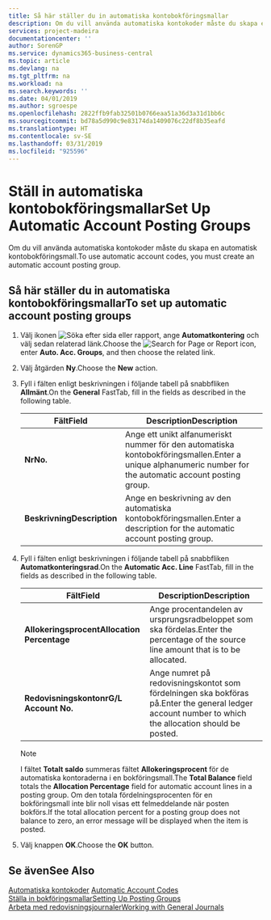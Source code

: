 ```yaml
---
title: Så här ställer du in automatiska kontobokföringsmallar
description: Om du vill använda automatiska kontokoder måste du skapa en automatisk kontobokföringsmall.
services: project-madeira
documentationcenter: ''
author: SorenGP
ms.service: dynamics365-business-central
ms.topic: article
ms.devlang: na
ms.tgt_pltfrm: na
ms.workload: na
ms.search.keywords: ''
ms.date: 04/01/2019
ms.author: sgroespe
ms.openlocfilehash: 2822ffb9fab32501b0766eaa51a36d3a31d1bb6c
ms.sourcegitcommit: bd78a5d990c9e83174da1409076c22df8b35eafd
ms.translationtype: HT
ms.contentlocale: sv-SE
ms.lasthandoff: 03/31/2019
ms.locfileid: "925596"
---
```

# <a name="set-up-automatic-account-posting-groups"></a><span data-ttu-id="92094-103">Ställ in automatiska kontobokföringsmallar</span><span class="sxs-lookup"><span data-stu-id="92094-103">Set Up Automatic Account Posting Groups</span></span>
<span data-ttu-id="92094-104">Om du vill använda automatiska kontokoder måste du skapa en automatisk kontobokföringsmall.</span><span class="sxs-lookup"><span data-stu-id="92094-104">To use automatic account codes, you must create an automatic account posting group.</span></span>  

## <a name="to-set-up-automatic-account-posting-groups"></a><span data-ttu-id="92094-105">Så här ställer du in automatiska kontobokföringsmallar</span><span class="sxs-lookup"><span data-stu-id="92094-105">To set up automatic account posting groups</span></span>  

1.  <span data-ttu-id="92094-106">Välj ikonen ![Söka efter sida eller rapport](../../media/ui-search/search_small.png "Ikonen Söka efter sida eller rapport"), ange **Automatkontering** och välj sedan relaterad länk.</span><span class="sxs-lookup"><span data-stu-id="92094-106">Choose the ![Search for Page or Report](../../media/ui-search/search_small.png "Search for Page or Report icon") icon, enter **Auto. Acc. Groups**, and then choose the related link.</span></span>  
2.  <span data-ttu-id="92094-107">Välj åtgärden **Ny**.</span><span class="sxs-lookup"><span data-stu-id="92094-107">Choose the **New** action.</span></span>  
3.  <span data-ttu-id="92094-108">Fyll i fälten enligt beskrivningen i följande tabell på snabbfliken **Allmänt**.</span><span class="sxs-lookup"><span data-stu-id="92094-108">On the **General** FastTab, fill in the fields as described in the following table.</span></span>  

    |<span data-ttu-id="92094-109">Fält</span><span class="sxs-lookup"><span data-stu-id="92094-109">Field</span></span>|<span data-ttu-id="92094-110">Description</span><span class="sxs-lookup"><span data-stu-id="92094-110">Description</span></span>|  
    |-----------|-----------------|  
    |<span data-ttu-id="92094-111">**Nr**</span><span class="sxs-lookup"><span data-stu-id="92094-111">**No.**</span></span>|<span data-ttu-id="92094-112">Ange ett unikt alfanumeriskt nummer för den automatiska kontobokföringsmallen.</span><span class="sxs-lookup"><span data-stu-id="92094-112">Enter a unique alphanumeric number for the automatic account posting group.</span></span>|  
    |<span data-ttu-id="92094-113">**Beskrivning**</span><span class="sxs-lookup"><span data-stu-id="92094-113">**Description**</span></span>|<span data-ttu-id="92094-114">Ange en beskrivning av den automatiska kontobokföringsmallen.</span><span class="sxs-lookup"><span data-stu-id="92094-114">Enter a description for the automatic account posting group.</span></span>|  

4.  <span data-ttu-id="92094-115">Fyll i fälten enligt beskrivningen i följande tabell på snabbfliken **Automatkonteringsrad**.</span><span class="sxs-lookup"><span data-stu-id="92094-115">On the **Automatic Acc. Line** FastTab, fill in the fields as described in the following table.</span></span>  

    |<span data-ttu-id="92094-116">Fält</span><span class="sxs-lookup"><span data-stu-id="92094-116">Field</span></span>|<span data-ttu-id="92094-117">Description</span><span class="sxs-lookup"><span data-stu-id="92094-117">Description</span></span>|  
    |-----------|-----------------|  
    |<span data-ttu-id="92094-118">**Allokeringsprocent**</span><span class="sxs-lookup"><span data-stu-id="92094-118">**Allocation Percentage**</span></span>|<span data-ttu-id="92094-119">Ange procentandelen av ursprungsradbeloppet som ska fördelas.</span><span class="sxs-lookup"><span data-stu-id="92094-119">Enter the percentage of the source line amount that is to be allocated.</span></span>|  
    |<span data-ttu-id="92094-120">**Redovisningskontonr**</span><span class="sxs-lookup"><span data-stu-id="92094-120">**G/L Account No.**</span></span>|<span data-ttu-id="92094-121">Ange numret på redovisningskontot som fördelningen ska bokföras på.</span><span class="sxs-lookup"><span data-stu-id="92094-121">Enter the general ledger account number to which the allocation should be posted.</span></span>|  

    > [!NOTE]  
    >  <span data-ttu-id="92094-122">I fältet **Totalt saldo** summeras fältet **Allokeringsprocent** för de automatiska kontoraderna i en bokföringsmall.</span><span class="sxs-lookup"><span data-stu-id="92094-122">The **Total Balance** field totals the **Allocation Percentage** field for automatic account lines in a posting group.</span></span> <span data-ttu-id="92094-123">Om den totala fördelningsprocenten för en bokföringsmall inte blir noll visas ett felmeddelande när posten bokförs.</span><span class="sxs-lookup"><span data-stu-id="92094-123">If the total allocation percent for a posting group does not balance to zero, an error message will be displayed when the item is posted.</span></span>  

5.  <span data-ttu-id="92094-124">Välj knappen **OK**.</span><span class="sxs-lookup"><span data-stu-id="92094-124">Choose the **OK** button.</span></span>  

## <a name="see-also"></a><span data-ttu-id="92094-125">Se även</span><span class="sxs-lookup"><span data-stu-id="92094-125">See Also</span></span>  
 <span data-ttu-id="92094-126">[Automatiska kontokoder](automatic-account-codes.md) </span><span class="sxs-lookup"><span data-stu-id="92094-126">[Automatic Account Codes](automatic-account-codes.md) </span></span>  
 [<span data-ttu-id="92094-127">Ställa in bokföringsmallar</span><span class="sxs-lookup"><span data-stu-id="92094-127">Setting Up Posting Groups</span></span>](../../finance-posting-groups.md)  
 [<span data-ttu-id="92094-128">Arbeta med redovisningsjournaler</span><span class="sxs-lookup"><span data-stu-id="92094-128">Working with General Journals</span></span>](../../ui-work-general-journals.md)
